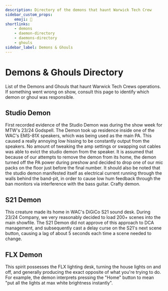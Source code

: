 ```yaml
---
description: Directory of the demons that haunt Warwick Tech Crew
sidebar_custom_props:
    emoji: 👻
shortlinks:
    - demons
    - daemon-directory
    - daemons-directory
    - ghouls
sidebar_label: Demons & Ghouls
---
```

# Demons & Ghouls Directory

List of the Demons and Ghouls that haunt Warwick Tech Crews operations. If something went wrong on show, consult this page to identify which demon or ghoul was responsible.

## Studio Demon

First recorded evidence of the Studio Demon was during the show week for MTW's 23/24 Godspell.
The Demon took up residence inside one of the WAC's EMS-81X speakers, which was being used as the main PA.
This caused a really annoying low hissing to be constantly output from the speakers.
No amount of tweaking the amp settings or swapping out cables was able to evict the studio demon from the speaker.
It is assumed that because of our attempts to remove the demon from its home, the demon turned off the PA power during preshow and decided to drop one of our mic packs on the floor just before the final number.
It should also be noted that the studio demon manifested itself as electrical current running through the walls behind the band-pit, in order to cause low hum feedback through the ban monitors via interference with the bass guitar.
Crafty demon.

## S21 Demon

This creature made its home in WAC's DiGiCo S21 sound desk. During 23/24 Company, we very reasonably decided to load 200+ scenes into the main showfile.
The S21 Demon did not approve of this approach to DCA management, and subsequently cast a delay curse on the S21's next scene button, causing a lag of about 5 seconds each time a scene needed to change.

## FLX Demon

This spirit possesses the FLX lighting desk, turning the house lights on and off, and generally producing the exact opposite of what you're trying to do. For example, the demon interprets pressing the "Home" button to mean "put all the lights at max white brightness instantly".
